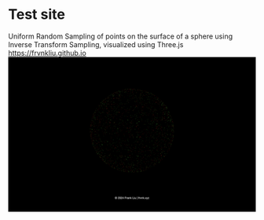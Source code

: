 # Test site
Uniform Random Sampling of points on the surface of a sphere using Inverse Transform Sampling, visualized using Three.js
<br>https://frvnkliu.github.io
<br>
<img src = "Screenshot 2024-04-12 at 3.02.12 AM.png">
